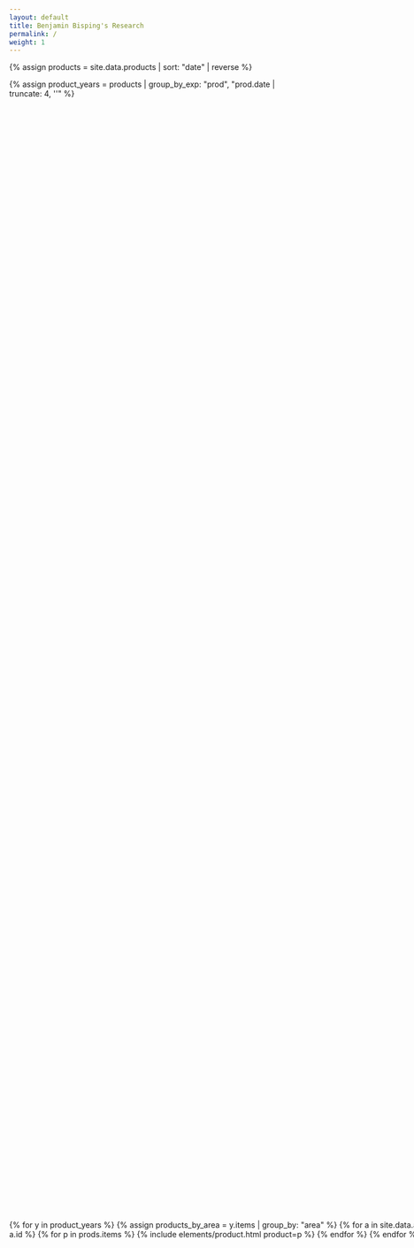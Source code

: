 ```yaml
---
layout: default
title: Benjamin Bisping's Research
permalink: /
weight: 1
---
```



{% assign products = site.data.products | sort: "date" | reverse %}

{% assign product_years = products | group_by_exp: "prod", "prod.date | truncate: 4, ''" %}

<div id="product-canvas" style="width: 1140px; height: 2000px; position: relative;">

<svg width="1140" height="2000" id="research-history"></svg>

{% for y in product_years %}
  {% assign products_by_area = y.items | group_by: "area" %}
  {% for a in site.data.areas %}
    {% assign prods = products_by_area | find: 'name', a.id %}
    {% for p in prods.items %}
      {% include elements/product.html product=p %}
    {% endfor %}
  {% endfor %}
{% endfor %}

</div>


<script type="module">

import * as d3 from "https://cdn.skypack.dev/d3@7";

const width=1140;
const height=2000;

const areas = {{site.data.areas | jsonify }};
const areaNums = new Map(d3.map(d3.range(0, areas.length), (i => [areas[i].id, i])));

console.log(areaNums);

const products = d3.selectAll("div.product");
// fetch data from dom
products.datum(function() { return {
  date: new Date(this.dataset.date),
  year: parseInt(this.dataset.year),
  area: this.dataset.area
}; });
const productsData = products.data();


const bounds = d3.extent(productsData, d => d.year);
const years = d3.range(bounds[0], bounds[1] + 1);

const productsByYear = d3.group(productsData, d => d.year);

const areaNames = d3.map(areas, a => a.id);
console.log(areaNames);

console.log(productsByYear.get(2020));
const areaGraph = d3.map(
  years,
  y => {
    const row = d3.rollup(productsByYear.get(y) || [], v => v.length, p => p.area);
    row['year'] = y
    return row;
  });

console.log(areaGraph);

let focus = '';

const stacking = d3.stack()
  .keys(areaNames)
  .value((d, k) => {
    const val = d.get(k) || 0.2;
    return val * (k == focus ? 1.5 : 1.0);
  })
  .offset(d3.stackOffsetSilhouette);

console.log(bounds)

const x = d3.scaleLinear([-10,10], [0, width]);
const y = d3.scaleLinear([bounds[0]-1, bounds[1]+1], [height,0]);
const yD = d3.scaleTime([new Date(bounds[0]-1,1,1), new Date(bounds[1]+1,12,31)], [height,0]);

const graphShapes = d3.area()
  .x0(d => x(d[0]))
  .x1(d => x(d[1]))
  .y(d => y(d.data.year))
  .curve(d3.curveNatural);

const svg = d3.select("#research-history");

let currentStack = stacking(areaGraph);

console.log(currentStack);
const path = svg.selectAll("path")
  .data(currentStack)
  .join("path")
    .attr("d", graphShapes)
    .attr("fill", (d,i) => d3.schemeCategory10[i])
    .on("click", (e,d) => focusArea(d.key));

const yearMarks = svg.selectAll(".graph-year")
  .data(years)
  .enter()
    .append("text")
    .attr("text-anchor", "end")
    .text(d => d)

focusArea("");

function focusArea(areaName) {
  focus = areaName;
  currentStack = stacking(areaGraph);
  path.data(currentStack)
    .transition()
    .duration(400)
    .attr("d", graphShapes);
  yearMarks
    .attr("y", d => y(d) + 5)
    .attr("x", d => x(currentStack[0][d - bounds[0]][0]) - 10);
  products
    .transition()
    .duration(400)
    .style("top", d => yD(d.date) + "px")
    .style("left", d => x(currentStack[areaNums.get(d.area) || 0][d.year - bounds[0]][0]) + "px");
}

</script>